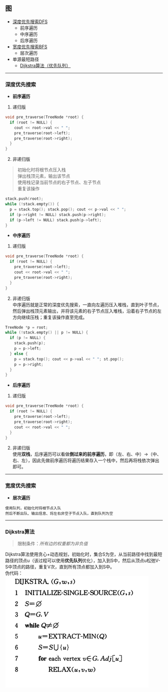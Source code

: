 ## 图
+ [深度优先搜索DFS](#深度优先搜索)
  * 前序遍历
  * 中序遍历
  * 后序遍历
+ [宽度优先搜索BFS](#宽度优先搜索)
  * 层次遍历
+ 单源最短路径
  * [Dijkstra算法（优先队列）](#Dijkstra算法)

***
### 深度优先搜索
* **前序遍历**
1. 递归版
```cpp
void pre_traverse(TreeNode *root) {
  if (root != NULL) {
    cout << root->val << " ";
    pre_traverse(root->left);
    pre_traverse(root->right);
  }
}
```
2. 非递归版
> 初始化时将根节点压入栈  
弹出栈顶元素，输出该节点  
使用栈记录当前节点的右子节点、左子节点  
重复该操作  
```cpp
stack.push(root);
while (!stack.empty()) {
  p = stack.top(); stack.pop(); cout << p->val << " ";
  if (p->right != NULL) stack.push(p->right);
  if (p->left != NULL) stack.push(p->left);
}
```
* **中序遍历**
1. 递归版
```cpp
void pre_traverse(TreeNode *root) {
  if (root != NULL) {
    pre_traverse(root->left);
    cout << root->val << " ";
    pre_traverse(root->right);
  }
}
```
2. 非递归版  
中序遍历就是正常的深度优先搜索，一直向左遍历压入堆栈，直到叶子节点，然后弹出栈顶元素输出，并将该元素的右子节点压入堆栈，沿着右子节点的左方向继续压栈；重复该操作直至完成。
```cpp
TreeNode *p = root;
while (!stack.empty() || p != NULL) {
  if (p != NULL) {
    stack.push(p);
    p = p->left;
  } else {
    p = stack.top(); cout << p->val << " "; st.pop();
    p = p->right;
  }
}
```
* **后序遍历**
1. 递归版
```cpp
void pre_traverse(TreeNode *root) {
  if (root != NULL) {
    pre_traverse(root->left);
    pre_traverse(root->right);
    cout << root->val << " ";
  }
}
```
2. 非递归版  
使用**双栈**，后序遍历可以看做**倒过来的前序遍历**，即（左、右、中）->（中、右、左），因此先做前序遍历将遍历结果存入一个栈中，然后再将栈依次弹出即可。
***
### 宽度优先搜索
* **层次遍历**
```
使用队列，初始化时将根节点入队  
然后不断出队、输出信息、将左右非空子节点入队，直到队列为空
```
***
### Dijkstra算法
> 限制条件：*所有边的权重都为非负值*  

Dijkstra算法使用贪心+动态规划，初始化时，集合S为空，从当前路径中找到最短路径的顶点u（该过程可以使用**优先队列**优化），加入到S中，然后从顶点u松弛V-S中顶点的路径，重复V次，直到所有顶点都加入到S中。  
伪代码：  
![伪代码](https://github.com/chentianba/Leetcode/blob/master/algorithm/graph/dijkstra_priority_queue.png)
